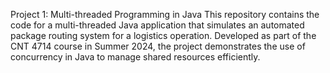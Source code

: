 Project 1: Multi-threaded Programming in Java
This repository contains the code for a multi-threaded Java application that simulates an automated package routing system for a logistics operation. Developed as part of the CNT 4714 course in Summer 2024, the project demonstrates the use of concurrency in Java to manage shared resources efficiently.
